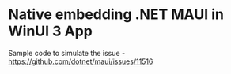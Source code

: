 # Native embedding .NET MAUI in WinUI 3 App
Sample code to simulate the issue - https://github.com/dotnet/maui/issues/11516
